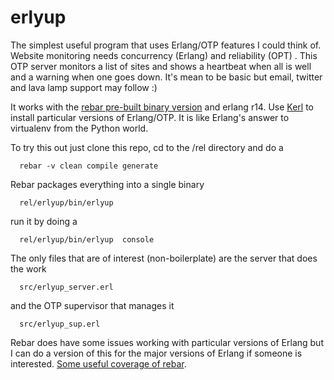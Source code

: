 erlyup
======

The simplest useful program that uses Erlang/OTP features I could think of. Website monitoring needs concurrency (Erlang) and reliability (OPT) . This OTP server monitors a list of sites and shows a heartbeat when all is well and a warning when one goes down. It's mean to be basic but email, twitter and lava lamp support may follow :)

It works with the [rebar pre-built binary version](https://github.com/rebar/rebar/wiki/rebar) and erlang r14. Use [Kerl](https://github.com/spawngrid/kerl) to install particular versions of Erlang/OTP. It is like Erlang's answer to virtualenv from the Python world.  

To try this out just clone this repo, cd to the /rel directory and do a 

      rebar -v clean compile generate

Rebar packages everything into a single binary

      rel/erlyup/bin/erlyup 

run it by doing a 

      rel/erlyup/bin/erlyup  console

The only files that are of interest (non-boilerplate) are the server that does the work 

      src/erlyup_server.erl	

and the OTP supervisor that manages it

      src/erlyup_sup.erl

Rebar does have some issues working with particular versions of Erlang but I can do a version of this for the major versions of Erlang if someone is interested. [Some useful coverage of rebar](http://erlang-as-is.blogspot.ie/2011/04/erlang-app-management-with-rebar-alan.html). 